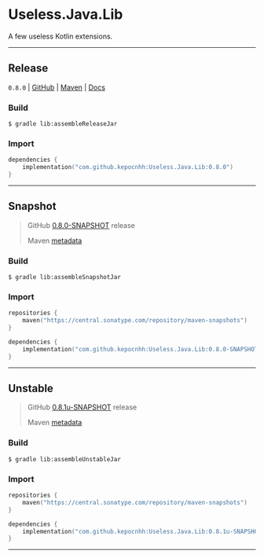 # Useless.Java.Lib
A few useless Kotlin extensions.

---

## Release

`0.8.0`
| [GitHub](https://github.com/StanleyProjects/Useless.Java.Lib/releases/tag/0.8.0)
| [Maven](https://central.sonatype.com/artifact/com.github.kepocnhh/Useless.Java.Lib/0.8.0)
| [Docs](https://StanleyProjects.github.io/Useless.Java.Lib/docs/0.8.0)

### Build
```
$ gradle lib:assembleReleaseJar
```

### Import
```kotlin
dependencies {
    implementation("com.github.kepocnhh:Useless.Java.Lib:0.8.0")
}
```

---

## Snapshot

> GitHub [0.8.0-SNAPSHOT](https://github.com/StanleyProjects/Useless.Java.Lib/releases/tag/0.8.0-SNAPSHOT) release
>
> Maven [metadata](https://central.sonatype.com/repository/maven-snapshots/com/github/kepocnhh/Useless.Java.Lib/maven-metadata.xml)

### Build
```
$ gradle lib:assembleSnapshotJar
```

### Import
```kotlin
repositories {
    maven("https://central.sonatype.com/repository/maven-snapshots")
}

dependencies {
    implementation("com.github.kepocnhh:Useless.Java.Lib:0.8.0-SNAPSHOT")
}
```

---

## Unstable

> GitHub [0.8.1u-SNAPSHOT](https://github.com/StanleyProjects/Useless.Java.Lib/releases/tag/0.8.1u-SNAPSHOT) release
>
> Maven [metadata](https://central.sonatype.com/repository/maven-snapshots/com/github/kepocnhh/Useless.Java.Lib/maven-metadata.xml)

### Build
```
$ gradle lib:assembleUnstableJar
```

### Import
```kotlin
repositories {
    maven("https://central.sonatype.com/repository/maven-snapshots")
}

dependencies {
    implementation("com.github.kepocnhh:Useless.Java.Lib:0.8.1u-SNAPSHOT")
}
```

---
